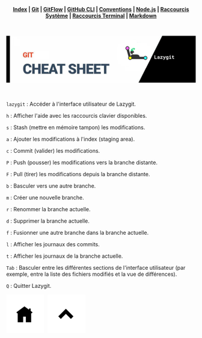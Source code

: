 <div align="center">

**[Index](/README.md) | [Git](/git/git.md) | [GitFlow](/git/gitflow.md) | [GitHub CLI](/git/github-cli.md) | [Conventions](/git/conventional-commits.md) | [Node.js](/node-js/node-js.md) | [Raccourcis Système](/shortcut-sys/shortcut.md) | [Raccourcis Terminal](/terminal/terminal.md) | [Markdown](/markdown/markdown.md)**

<br>

![banner](/git/git-pics/lazygit.png)

<br>

</div>

`lazygit` : Accéder à l'interface utilisateur de Lazygit.

`h` : Afficher l'aide avec les raccourcis clavier disponibles.

`s` : Stash (mettre en mémoire tampon) les modifications.

`a` : Ajouter les modifications à l'index (staging area).

`c` : Commit (valider) les modifications.

`P` : Push (pousser) les modifications vers la branche distante.

`F` : Pull (tirer) les modifications depuis la branche distante.

`b` : Basculer vers une autre branche.

`m` : Créer une nouvelle branche.

`r` : Renommer la branche actuelle.

`d` : Supprimer la branche actuelle.

`f` : Fusionner une autre branche dans la branche actuelle.

`l` : Afficher les journaux des commits.

`t` : Afficher les journaux de la branche actuelle.

`Tab` : Basculer entre les différentes sections de l'interface utilisateur (par exemple, entre la liste des fichiers modifiés et la vue de différences).

`Q` : Quitter Lazygit.

<a href="/git/lazygit.md"><img src="/git/git-pics/index.png" alt="Markdown" style="width: 100px; height: auto; margin-right: 10px;"></a><a href="/README.md"><img src="/readme-pics/back-readme.png" alt="Markdown" style="width: 100px; height: auto; margin-right: 10px;"></a>